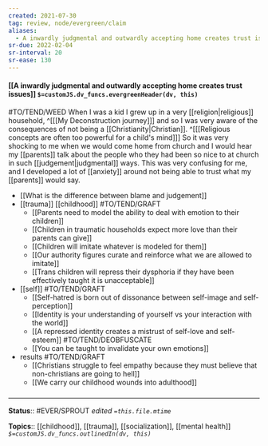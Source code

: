 ```yaml
---
created: 2021-07-30
tag: review, node/evergreen/claim
aliases:
  - A inwardly judgmental and outwardly accepting home creates trust issues
sr-due: 2022-02-04
sr-interval: 20
sr-ease: 130
---
```


#### [[A inwardly judgmental and outwardly accepting home creates trust issues]] `$=customJS.dv_funcs.evergreenHeader(dv, this)`

#TO/TEND/WEED 
When I was a kid I grew up in a very [[religion|religious]] household,
^[[[My Deconstruction journey]]]
and so I was very aware of the consequences of not being a [[Christianity|Christian]].
^[[[Religious concepts are often too powerful for a child's mind]]]
So it was very shocking to me when we would come home from church and I would hear my [[parents]] talk about the people who they had been so nice to at church in such [[judgement|judgmental]] ways. 
This was very confusing for me, and I developed a lot of [[anxiety]] around not being able to trust what my [[parents]] would say.

- [[What is the difference between blame and judgement]]
- [[trauma]] [[childhood]] #TO/TEND/GRAFT 
    - [[Parents need to model the ability to deal with emotion to their children]]
    - [[Children in traumatic households expect more love than their parents can give]]
    - [[Children will imitate whatever is modeled for them]]
    - [[Our authority figures curate and reinforce what we are allowed to imitate]]
    - [[Trans children will repress their dysphoria if they have been effectively taught it is unacceptable]]
- [[self]] #TO/TEND/GRAFT 
    - [[Self-hatred is born out of dissonance between self-image and self-perception]]
    - [[Identity is your understanding of yourself vs your interaction with the world]]
    - [[A repressed identity creates a mistrust of self-love and self-esteem]] #TO/TEND/DEOBFUSCATE 
    - [[You can be taught to invalidate your own emotions]]
- results #TO/TEND/GRAFT 
    - [[Christians struggle to feel empathy because they must believe that non-christians are going to hell]]
    - [[We carry our childhood wounds into adulthood]]

### <hr class="footnote"/>

**Status**:: #EVER/SPROUT
*edited `=this.file.mtime`*

**Topics**:: [[childhood]], [[trauma]], [[socialization]], [[mental health]]
*`$=customJS.dv_funcs.outlinedIn(dv, this)`*
